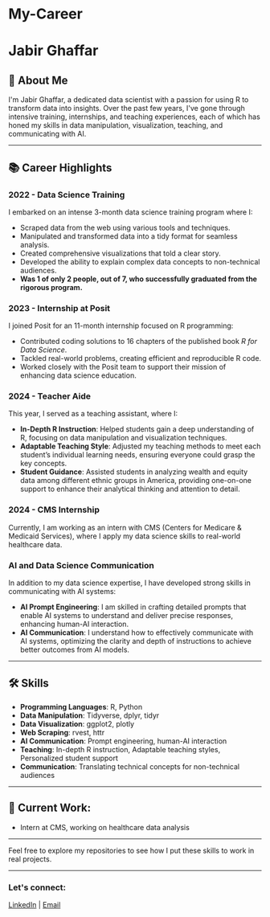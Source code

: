 # My-Career

# Jabir Ghaffar

## 👋 About Me
I'm Jabir Ghaffar, a dedicated data scientist with a passion for using R to transform data into insights. Over the past few years, I've gone through intensive training, internships, and teaching experiences, each of which has honed my skills in data manipulation, visualization, teaching, and communicating with AI.

---

## 📚 Career Highlights

### 2022 - Data Science Training
I embarked on an intense 3-month data science training program where I:
- Scraped data from the web using various tools and techniques.
- Manipulated and transformed data into a tidy format for seamless analysis.
- Created comprehensive visualizations that told a clear story.
- Developed the ability to explain complex data concepts to non-technical audiences.
- **Was 1 of only 2 people, out of 7, who successfully graduated from the rigorous program.**


### 2023 - Internship at Posit
I joined Posit for an 11-month internship focused on R programming:
- Contributed coding solutions to 16 chapters of the published book *R for Data Science*.
- Tackled real-world problems, creating efficient and reproducible R code.
- Worked closely with the Posit team to support their mission of enhancing data science education.

### 2024 - Teacher Aide
This year, I served as a teaching assistant, where I:
- **In-Depth R Instruction**: Helped students gain a deep understanding of R, focusing on data manipulation and visualization techniques.
- **Adaptable Teaching Style**: Adjusted my teaching methods to meet each student’s individual learning needs, ensuring everyone could grasp the key concepts.
- **Student Guidance**: Assisted students in analyzing wealth and equity data among different ethnic groups in America, providing one-on-one support to enhance their analytical thinking and attention to detail.

### 2024 - CMS Internship
Currently, I am working as an intern with CMS (Centers for Medicare & Medicaid Services), where I apply my data science skills to real-world healthcare data.

### AI and Data Science Communication
In addition to my data science expertise, I have developed strong skills in communicating with AI systems:
- **AI Prompt Engineering**: I am skilled in crafting detailed prompts that enable AI systems to understand and deliver precise responses, enhancing human-AI interaction.
- **AI Communication**: I understand how to effectively communicate with AI systems, optimizing the clarity and depth of instructions to achieve better outcomes from AI models.

---

## 🛠 Skills
- **Programming Languages**: R, Python
- **Data Manipulation**: Tidyverse, dplyr, tidyr
- **Data Visualization**: ggplot2, plotly
- **Web Scraping**: rvest, httr
- **AI Communication**: Prompt engineering, human-AI interaction
- **Teaching**: In-depth R instruction, Adaptable teaching styles, Personalized student support
- **Communication**: Translating technical concepts for non-technical audiences

---

## 🌱 Current Work:
- Intern at CMS, working on healthcare data analysis

---

Feel free to explore my repositories to see how I put these skills to work in real projects.

---
### Let's connect:
[LinkedIn](https://www.linkedin.com/in/jabir-ghaffar-977438209/) | [Email](mailto:jabirghaffar@gmail.com)
